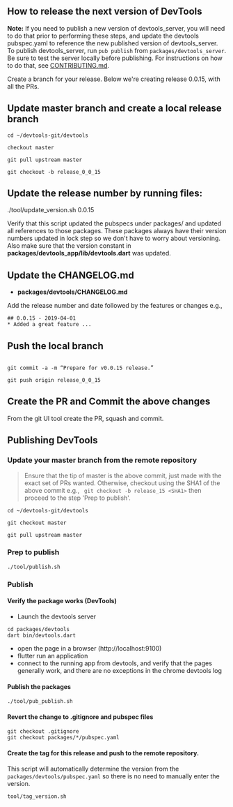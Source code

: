 ## How to release the next version of DevTools

**Note:** If you need to publish a new version of devtools_server, you will need
to do that prior to performing these steps, and update the devtools pubspec.yaml
to reference the new published version of devtools_server. To publish devtools_server, run
`pub publish` from `packages/devtools_server`. Be sure to test the server locally
before publishing. For instructions on how to do that, see
[CONTRIBUTING.md](https://github.com/flutter/devtools/blob/master/CONTRIBUTING.md#devtools-server).

Create a branch for your release. Below we're creating release 0.0.15, with all the PRs.

## Update master branch and create a local release branch
```shell
cd ~/devtools-git/devtools

checkout master

git pull upstream master

git checkout -b release_0_0_15

```

## Update the release number by running files:

./tool/update_version.sh 0.0.15

Verify that this script updated the pubspecs under packages/
and updated all references to those packages. These packages always have their
version numbers updated in lock step so we don't have to worry about
versioning. Also make sure that the version constant in
**packages/devtools_app/lib/devtools.dart** was updated.

## Update the CHANGELOG.md
- **packages/devtools/CHANGELOG.md**

Add the release number and date followed by the features or changes e.g.,

```
## 0.0.15 - 2019-04-01
* Added a great feature ...
```

## Push the local branch

```shell

git commit -a -m “Prepare for v0.0.15 release.”

git push origin release_0_0_15
```

## Create the PR and Commit the above changes
From the git UI tool create the PR, squash and commit.

## Publishing DevTools
### Update your master branch from the remote repository
> Ensure that the tip of master is the above commit, just made with the exact set of PRs wanted.  Otherwise, checkout using the SHA1 of the above commit e.g.,
``` git checkout -b release_15 <SHA1>``` then proceed to the step 'Prep to publish'.

```shell
cd ~/devtools-git/devtools

git checkout master

git pull upstream master
```

### Prep to publish
```shell
./tool/publish.sh
``` 

### Publish
#### Verify the package works (DevTools)

- Launch the devtools server
```
cd packages/devtools
dart bin/devtools.dart
```
- open the page in a browser (http://localhost:9100)
- flutter run an application
- connect to the running app from devtools, and verify that the pages
  generally work, and there are no exceptions in the chrome devtools log

#### Publish the packages

```shell
./tool/pub_publish.sh
```

#### Revert the change to .gitignore and pubspec files
```shell
git checkout .gitignore
git checkout packages/*/pubspec.yaml
```

#### Create the tag for this release and push to the remote repository.
This script will automatically determine the version from the `packages/devtools/pubspec.yaml` so there
is no need to manually enter the version.
```shell
tool/tag_version.sh
```
